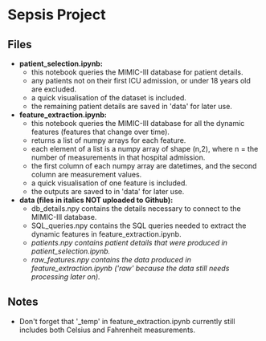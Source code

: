 # Sepsis Project

## Files

- **patient_selection.ipynb:**
    - this notebook queries the MIMIC-III database for patient details.
    - any patients not on their first ICU admission, or under 18 years old are excluded.
    - a quick visualisation of the dataset is included.
    - the remaining patient details are saved in 'data' for later use.
- **feature_extraction.ipynb:** 
    - this notebook queries the MIMIC-III database for all the dynamic features (features that change over time).
    - returns a list of numpy arrays for each feature.
    - each element of a list is a numpy array of shape (n,2), where n = the number of measurements in that hospital admission.
    - the first column of each numpy array are datetimes, and the second column are measurement values.
    - a quick visualisation of one feature is included.
    - the outputs are saved to in 'data' for later use.
- **data (files in italics NOT uploaded to Github):**
    - db_details.npy contains the details necessary to connect to the MIMIC-III database.
    - SQL_queries.npy contains the SQL queries needed to extract the dynamic features in feature_extraction.ipynb.
    - *patients.npy contains patient details that were produced in patient_selection.ipynb.*
    - *raw_features.npy contains the data produced in feature_extraction.ipynb ('raw' because the data still needs processing later on).*
   
## Notes

- Don't forget that '_temp' in feature_extraction.ipynb currently still includes both Celsius and Fahrenheit measurements.